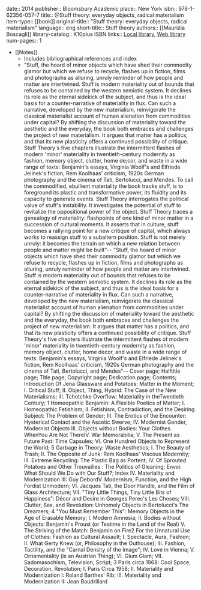 date:: 2014
publisher:: Bloomsbury Academic
place:: New York
isbn:: 978-1-62356-057-7
title:: @Stuff theory: everyday objects, radical materialism
item-type:: [[book]]
original-title:: "Stuff theory: everyday objects, radical materialism"
language:: eng
short-title:: Stuff theory
authors:: [[Maurizia Boscagli]]
library-catalog:: K10plus ISBN
links:: [Local library](zotero://select/library/items/N5IQWWQE), [Web library](https://www.zotero.org/users/15862703/items/N5IQWWQE)
num-pages:: 1

- [[Notes]]
	- Includes bibliographical references and index
	- "Stuff, the hoard of minor objects which have shed their commodity glamor but which we refuse to recycle, flashes up in fiction, films and photographs as alluring, unruly reminder of how people and matter are intertwined. Stuff is modern materiality out of bounds that refuses to be contained by the western semiotic system. It declines its role as the eternal sidekick of the subject, and thus is the ideal basis for a counter-narrative of materiality in flux. Can such a narrative, developed by the new materialism, reinvigorate the classical materialist account of human alienation from commodities under capital? By shifting the discussion of materiality toward the aesthetic and the everyday, the book both embraces and challenges the project of new materialism. It argues that matter has a politics, and that its new plasticity offers a continued possibility of critique. Stuff Theory's five chapters illustrate the intermittent flashes of modern 'minor' materiality in twentieth-century modernity as fashion, memory object, clutter, home de;cor, and waste in a wide range of texts: Benjamin's essays, Virginia Woolf's and Elfriede Jelinek's fiction, Rem Koolhaas' criticism, 1920s German photography and the cinema of Tati, Bertolucci, and Mendes. To call the commodified, ebullient materiality the book tracks stuff, is to foreground its plastic and transformative power, its fluidity and its capacity to generate events. Stuff Theory interrogates the political value of stuff's instability. It investigates the potential of stuff to revitalize the oppositional power of the object. Stuff Theory traces a genealogy of materiality: flashpoints of one kind of minor matter in a succession of cultural moments. It asserts that in culture, stuff becomes a rallying point for a new critique of capital, which always works to reassign stuff to a subaltern position. Stuff is not merely unruly: it becomes the terrain on which a new relation between people and matter might be built"-- "Stuff, the hoard of minor objects which have shed their commodity glamor but which we refuse to recycle, flashes up in fiction, films and photographs as alluring, unruly reminder of how people and matter are intertwined. Stuff is modern materiality out of bounds that refuses to be contained by the western semiotic system. It declines its role as the eternal sidekick of the subject, and thus is the ideal basis for a counter-narrative of materiality in flux. Can such a narrative, developed by the new materialism, reinvigorate the classical materialist account of human alienation from commodities under capital? By shifting the discussion of materiality toward the aesthetic and the everyday, the book both embraces and challenges the project of new materialism. It argues that matter has a politics, and that its new plasticity offers a continued possibility of critique. Stuff Theory's five chapters illustrate the intermittent flashes of modern 'minor' materiality in twentieth-century modernity as fashion, memory object, clutter, home decor, and waste in a wide range of texts: Benjamin's essays, Virginia Woolf's and Elfriede Jelinek's fiction, Rem Koolhaas' criticism, 1920s German photography and the cinema of Tati, Bertolucci, and Mendes"-- Cover page; Halftitle page; Title page; Copyright page; Dedication page; Contents; Introduction Of Jena Glassware and Potatoes: Matter in the Moment; I. Critical Stuff; II. Object, Thing, Hybrid: The Case of the New Materialisms; III. Tchotchke Overflow: Materiality in theTwentieth Century; 1 Homeopathic Benjamin: A Flexible Poetics of Matter; I. Homeopathic Fetishism; II. Fetishism, Contradiction, and the Desiring Subject: The Problem of Gender; III. The Erotics of the Encounter: Hysterical Contact and the Ascetic Swerve; IV. Modernist Gender, Modernist Objects III. Objects without Bodies: Your Clothes WhenYou Are Not ThereIV. War Memorabilia; V. The Present as Future Past: Time Capsules; VI. One Hundred Objects to Represent the World; 5 Garbage in Theory: Waste Aesthetics; I. The Beauty of Trash; II. The Opposite of Junk: Rem Koolhaas' Viscous Modernity; III. Extreme Recycling: The Plastic Bag as Portent; IV. Of Sprouted Potatoes and Other Trouvailles : The Politics of Gleaning; Envoi: What Should We Do with Our Stuff?; Index IV. Materiality and Modernization III: Guy DebordV. Modernism, Function, and the High Fordist Unmodern; VI. Jacques Tati, the Door Handle, and the Film of Glass Architecture; VII. "Tiny Little Things, Tiny Little Bits of Happiness": Décor and Desire in Georges Perec's Les Choses; VIII. Clutter, Sex, and Revolution: Unhomely Objects in Bertolucci's The Dreamers; 4 "You Must Remember This": Memory Objects in the Age of Erasable Memory; I. Modern Amnesia; II. Bodies without Objects: Benjamin's Proust (or Teatime in the Land of the Real) V. The Striking of the Match: Benjamin on Fire2 For the Unnatural Use of Clothes: Fashion as Cultural Assault; I. Spectacle, Aura, Fashion; II. What Gerty Knew (or, Philosophy in the Outhouse); III. Fashion, Tactility, and the "Carnal Density of the Image"; IV. Love in Vienna; V. Ornamentality (is an Austrian Thing); VI. Glum Glam; VII. Sadomasochism, Television, Script; 3 Paris circa 1968: Cool Space, Decoration, Revolution; I. Paris Circa 1958; II. Materiality and Modernization I: Roland Barthes' Rib; III. Materiality and Modernization II: Jean Baudrillard